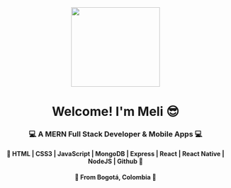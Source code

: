 <div id="header-gif" align="center">
    <img src="https://media.giphy.com/media/JIX9t2j0ZTN9S/giphy.gif" width="200" height="180" frameBorder="0"   class="giphy-embed" allowFullScreen></img>
    <h1 align="center">Welcome! I'm Meli 😎</h1>
    <h3 align="center">💻 A MERN Full Stack Developer & Mobile Apps 💻</h3>
    <h4>🧠 HTML | CSS3 | JavaScript | MongoDB | Express | React | React Native | NodeJS | Github 🧠</h4>
    <h4>📍 From Bogotá, Colombia 📍</h4>
</div>

<!--
**MelissaUribeRojas21/MelissaUribeRojas21** is a ✨ _special_ ✨ repository because its `README.md` (this file) appears on your GitHub profile.

Here are some ideas to get you started:

- 🔭 I’m currently working on ...
- 🌱 I’m currently learning ...
- 👯 I’m looking to collaborate on ...
- 🤔 I’m looking for help with ...
- 💬 Ask me about ...
- 📫 How to reach me: ...
- 😄 Pronouns: ...
- ⚡ Fun fact: ...
-->
